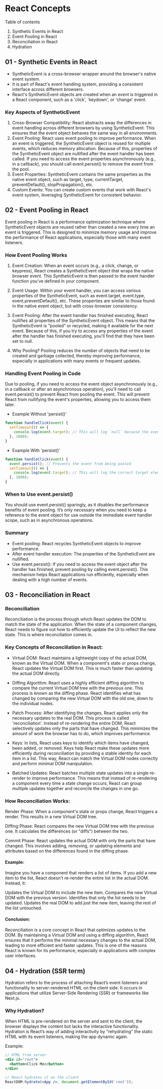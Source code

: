 # React Concepts

Table of contents
1. Synthetic Events in React
2. Event Pooling in React
3. Reconciliation in React
4. Hydration

## 01 - Synthetic Events in React
- SyntheticEvent is a cross-browser wrapper around the browser's native event system.
- It is part of React's event handling system, providing a consistent interface across different browsers.
- React's SyntheticEvent objects are created when an event is triggered in a React component, such as a 'click', 'keydown', or 'change' event.

### Key Aspects of SyntheticEvent
1.  Cross-Browser Compatibility: React abstracts away the differences in event handling across different browsers by using SyntheticEvent. This ensures that the event object behaves the same way in all environments.
2.  Event Pooling: React uses event pooling to improve performance. When an event is triggered, the SyntheticEvent object is reused for multiple events, which reduces memory allocation. Because of this, properties of the SyntheticEvent object are nullified after the event handler has been called. If you need to access the event properties asynchronously (e.g., in a callback), you should call event.persist() to remove the event from the pool.
3.  Event Properties: SyntheticEvent contains the same properties as the native event object, such as target, type, currentTarget, preventDefault(), stopPropagation(), etc.
4.  Custom Events: You can create custom events that work with React's event system, leveraging SyntheticEvent for consistent behavior.


## 02 - Event Pooling in React
Event pooling in React is a performance optimization technique where SyntheticEvent objects are reused rather than created a new every time an event is triggered. This is designed to minimize memory usage and improve the performance of React applications, especially those with many event listeners.

### How Event Pooling Works
1. Event Creation: When an event occurs (e.g., a click, change, or keypress), React creates a SyntheticEvent object that wraps the native browser event. This SyntheticEvent is then passed to the event handler function you’ve defined in your component.

2. Event Usage: Within your event handler, you can access various properties of the SyntheticEvent, such as event.target, event.type, event.preventDefault(), etc. These properties are similar to those found in the native event object, but with cross-browser consistency.

3. Event Pooling: After the event handler has finished executing, React nullifies all properties of the SyntheticEvent object. This means that the SyntheticEvent is "pooled" or recycled, making it available for the next event. Because of this, if you try to access any properties of the event after the handler has finished executing, you'll find that they have been set to null.

4. Why Pooling? Pooling reduces the number of objects that need to be created and garbage collected, thereby improving performance, especially in applications with many events or frequent updates.


### Handling Event Pooling in Code
Due to pooling, if you need to access the event object asynchronously (e.g., in a callback or after an asynchronous operation), you'll need to call event.persist() to prevent React from pooling the event. This will prevent React from nullifying the event's properties, allowing you to access them later.

- Example Without 'persist()'
```js
function handleClick(event) {
  setTimeout(() => {
    console.log(event.target); // This will log `null` because the event is pooled
  }, 1000);
}
```

- Example With 'persist()'
```js
function handleClick(event) {
  event.persist(); // Prevents the event from being pooled
  setTimeout(() => {
    console.log(event.target); // This will log the correct target element
  }, 1000);
}

```

### When to Use event.persist()
You should use event.persist() sparingly, as it disables the performance benefits of event pooling. It’s only necessary when you need to keep a reference to the event object for use outside the immediate event handler scope, such as in asynchronous operations.

### Summary
- Event pooling: React recycles SyntheticEvent objects to improve performance.
- After event handler execution: The properties of the SyntheticEvent are nullified.
- Use event.persist(): If you need to access the event object after the handler has finished, prevent pooling by calling event.persist().
This mechanism helps React applications run efficiently, especially when dealing with a high number of events.


## 03 - Reconciliation in React

###  Reconciliation 
Reconciliation is the process through which React updates the DOM to match the state of the application. When the state of a component changes, React needs to figure out how to efficiently update the UI to reflect the new state. This is where reconciliation comes in.

### Key Concepts of Reconciliation in React:
- Virtual DOM: React maintains a lightweight copy of the actual DOM, known as the Virtual DOM. When a component's state or props change, React updates the Virtual DOM first. This is much faster than updating the actual DOM directly.

- Diffing Algorithm: React uses a highly efficient diffing algorithm to compare the current Virtual DOM tree with the previous one. This process is known as the diffing phase. React identifies what has changed by comparing the new Virtual DOM with the old one, down to the individual nodes.

- Patch Process: After identifying the changes, React applies only the necessary updates to the real DOM. This process is called 'reconciliation'. Instead of re-rendering the entire DOM, React selectively updates only the parts that have changed. This minimizes the amount of work the browser has to do, which improves performance.

- Keys: In lists, React uses keys to identify which items have changed, been added, or removed. Keys help React make these updates more efficiently during reconciliation by providing a stable identity for each item in a list. This way, React can match the Virtual DOM nodes correctly and perform minimal DOM manipulation.

- Batched Updates: React batches multiple state updates into a single re-render to improve performance. This means that instead of re-rendering a component every time a state change occurs, React can group multiple updates together and reconcile the changes in one go.

### How Reconciliation Works:
Render Phase: When a component's state or props change, React triggers a render. This results in a new Virtual DOM tree.

Diffing Phase: React compares the new Virtual DOM tree with the previous one. It calculates the differences (or "diffs") between the two.

Commit Phase: React updates the actual DOM with only the parts that have changed. This involves adding, removing, or updating elements and attributes based on the differences found in the diffing phase.

#### Example:
Imagine you have a component that renders a list of items. If you add a new item to the list, React doesn't re-render the entire list in the actual DOM. Instead, it:

Updates the Virtual DOM to include the new item.
Compares the new Virtual DOM with the previous version.
Identifies that only the list needs to be updated.
Updates the real DOM to add just the new item, leaving the rest of the list untouched.


#### Conclusion:
Reconciliation is a core concept in React that optimizes updates to the DOM. By maintaining a Virtual DOM and using a diffing algorithm, React ensures that it performs the minimal necessary changes to the actual DOM, leading to more efficient and faster updates. This is one of the reasons React is known for its performance, especially in applications with complex user interfaces.



## 04 - Hydration (SSR term)
Hydration refers to the process of attaching React’s event listeners and functionality to server-rendered HTML on the client side. It occurs in applications that utilize Server-Side Rendering (SSR) or frameworks like Next.js.

### Why Hydration? 
When HTML is pre-rendered on the server and sent to the client, the browser displays the content but lacks the interactive functionality. Hydration is React’s way of adding interactivity by "rehydrating" the static HTML with its event listeners, making the app dynamic again.

Example:
```jsx
// HTML from server
<div id="root">
  <button>Click Me</button>
</div>

// React hydrates it on the client
ReactDOM.hydrate(<App />, document.getElementById('root'));

```
